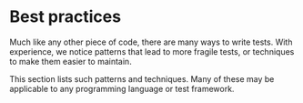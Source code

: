 # Best practices

Much like any other piece of code, there are many ways to write tests. With experience, we notice patterns that lead to more fragile tests, or techniques to make them easier to maintain.

This section lists such patterns and techniques. Many of these may be applicable to any programming language or test framework.
